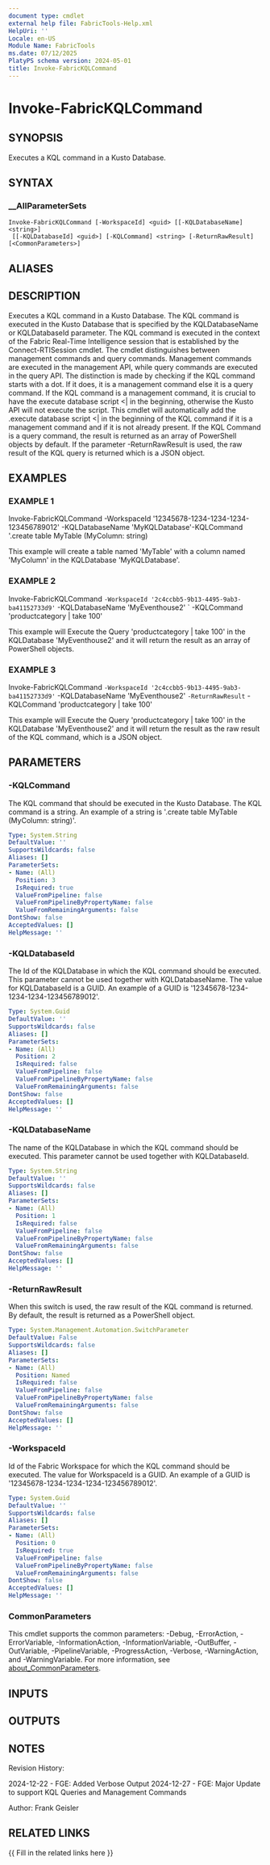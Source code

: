 ```yaml
---
document type: cmdlet
external help file: FabricTools-Help.xml
HelpUri: ''
Locale: en-US
Module Name: FabricTools
ms.date: 07/12/2025
PlatyPS schema version: 2024-05-01
title: Invoke-FabricKQLCommand
---
```


# Invoke-FabricKQLCommand

## SYNOPSIS

Executes a KQL command in a Kusto Database.

## SYNTAX

### __AllParameterSets

```
Invoke-FabricKQLCommand [-WorkspaceId] <guid> [[-KQLDatabaseName] <string>]
 [[-KQLDatabaseId] <guid>] [-KQLCommand] <string> [-ReturnRawResult] [<CommonParameters>]
```

## ALIASES

## DESCRIPTION

Executes a KQL command in a Kusto Database.
The KQL command is executed in the Kusto Database that is specified by the KQLDatabaseName or KQLDatabaseId parameter.
The KQL command is executed in the context of the Fabric Real-Time Intelligence session that is established by the Connect-RTISession cmdlet.
The cmdlet distinguishes between management commands and query commands.
Management commands are executed in the management API, while query commands are executed in the query API.
The distinction is made by checking if the KQL command starts with a dot.
If it does, it is a management command else it is a query command.
If the KQL command is a management command, it is crucial to have the execute database script <| in the beginning, otherwise the Kusto API will not execute the script.
This cmdlet will automatically add the .execute database script <| in the beginning of the KQL command if it is a management command and if it is not already present.
If the KQL Command is a query command, the result is returned as an array of PowerShell objects by default.
If the parameter -ReturnRawResult is used, the raw result of the KQL query is returned which is a JSON object.

## EXAMPLES

### EXAMPLE 1

Invoke-FabricKQLCommand -WorkspaceId '12345678-1234-1234-1234-123456789012' -KQLDatabaseName 'MyKQLDatabase'-KQLCommand '.create table MyTable (MyColumn: string)

This example will create a table named 'MyTable' with a column named 'MyColumn' in
the KQLDatabase 'MyKQLDatabase'.

### EXAMPLE 2

Invoke-FabricKQLCommand `
            -WorkspaceId '2c4ccbb5-9b13-4495-9ab3-ba41152733d9' `
            -KQLDatabaseName 'MyEventhouse2' `
            -KQLCommand 'productcategory
                        | take 100'

This example will Execute the Query 'productcategory | take 100' in the KQLDatabase 'MyEventhouse2'
and it will return the result as an array of PowerShell objects.

### EXAMPLE 3

Invoke-FabricKQLCommand `
            -WorkspaceId '2c4ccbb5-9b13-4495-9ab3-ba41152733d9' `
            -KQLDatabaseName 'MyEventhouse2' `
            -ReturnRawResult `
            -KQLCommand 'productcategory
                        | take 100'

This example will Execute the Query 'productcategory | take 100' in the KQLDatabase 'MyEventhouse2'
and it will return the result as the raw result of the KQL command, which is a JSON object.

## PARAMETERS

### -KQLCommand

The KQL command that should be executed in the Kusto Database.
The KQL command is a string.
An example of a string is '.create table MyTable (MyColumn: string)'.

```yaml
Type: System.String
DefaultValue: ''
SupportsWildcards: false
Aliases: []
ParameterSets:
- Name: (All)
  Position: 3
  IsRequired: true
  ValueFromPipeline: false
  ValueFromPipelineByPropertyName: false
  ValueFromRemainingArguments: false
DontShow: false
AcceptedValues: []
HelpMessage: ''
```

### -KQLDatabaseId

The Id of the KQLDatabase in which the KQL command should be executed.
This parameter cannot be used together with KQLDatabaseName.
The value for KQLDatabaseId is a GUID.
An example of a GUID is '12345678-1234-1234-1234-123456789012'.

```yaml
Type: System.Guid
DefaultValue: ''
SupportsWildcards: false
Aliases: []
ParameterSets:
- Name: (All)
  Position: 2
  IsRequired: false
  ValueFromPipeline: false
  ValueFromPipelineByPropertyName: false
  ValueFromRemainingArguments: false
DontShow: false
AcceptedValues: []
HelpMessage: ''
```

### -KQLDatabaseName

The name of the KQLDatabase in which the KQL command should be executed.
This parameter cannot be used together with KQLDatabaseId.

```yaml
Type: System.String
DefaultValue: ''
SupportsWildcards: false
Aliases: []
ParameterSets:
- Name: (All)
  Position: 1
  IsRequired: false
  ValueFromPipeline: false
  ValueFromPipelineByPropertyName: false
  ValueFromRemainingArguments: false
DontShow: false
AcceptedValues: []
HelpMessage: ''
```

### -ReturnRawResult

When this switch is used, the raw result of the KQL command is returned.
By default, the result is returned as
a PowerShell object.

```yaml
Type: System.Management.Automation.SwitchParameter
DefaultValue: False
SupportsWildcards: false
Aliases: []
ParameterSets:
- Name: (All)
  Position: Named
  IsRequired: false
  ValueFromPipeline: false
  ValueFromPipelineByPropertyName: false
  ValueFromRemainingArguments: false
DontShow: false
AcceptedValues: []
HelpMessage: ''
```

### -WorkspaceId

Id of the Fabric Workspace for which the KQL command should be executed.
The value for WorkspaceId is a GUID.
An example of a GUID is '12345678-1234-1234-1234-123456789012'.

```yaml
Type: System.Guid
DefaultValue: ''
SupportsWildcards: false
Aliases: []
ParameterSets:
- Name: (All)
  Position: 0
  IsRequired: true
  ValueFromPipeline: false
  ValueFromPipelineByPropertyName: false
  ValueFromRemainingArguments: false
DontShow: false
AcceptedValues: []
HelpMessage: ''
```

### CommonParameters

This cmdlet supports the common parameters: -Debug, -ErrorAction, -ErrorVariable,
-InformationAction, -InformationVariable, -OutBuffer, -OutVariable, -PipelineVariable,
-ProgressAction, -Verbose, -WarningAction, and -WarningVariable. For more information, see
[about_CommonParameters](https://go.microsoft.com/fwlink/?LinkID=113216).

## INPUTS

## OUTPUTS

## NOTES

Revision History:

2024-12-22 - FGE: Added Verbose Output
2024-12-27 - FGE: Major Update to support KQL Queries and Management Commands

Author: Frank Geisler

## RELATED LINKS

{{ Fill in the related links here }}

